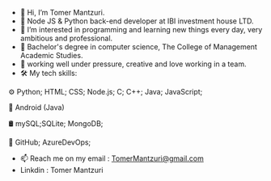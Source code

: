 - 👋 Hi, I’m Tomer Mantzuri.
- 🧰 Node JS & Python back-end developer at IBI investment house LTD.
- 👀 I’m interested in programming and learning new things every day, very ambitious and professional.
- 🌱 Bachelor's degree in computer science,  The College of Management Academic Studies.
- 💪 working well under pressure, creative and love working in a team.
- 🛠 My tech skills:

⚙️ Python; HTML; CSS; Node.js; C; C++; Java; JavaScript;

📲 Android (Java)

 🛢 mySQL;SQLite; MongoDB;

🔧 GitHub; AzureDevOps;

- 📫 Reach me on my email : TomerMantzuri@gmail.com
- Linkdin : Tomer Mantzuri
